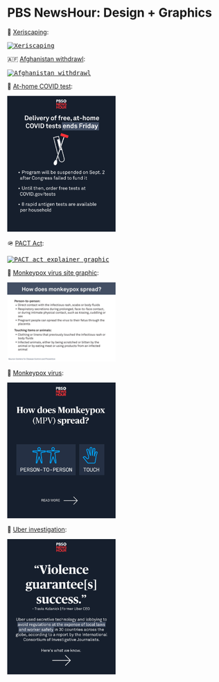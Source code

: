 # PBS NewsHour: Design + Graphics 

🌵 <a href="https://www.instagram.com/p/CiX-mbgJeZ1/">Xeriscaping</a>:      


<a href="https://www.instagram.com/p/CiX-mbgJeZ1/">
  <kbd><img src="images/xeriscaping.png" alt="Xeriscaping" width="250px"/></kbd>
</a>    


🇦🇫 <a href="https://www.instagram.com/p/Ch5pckCMKTe/">Afghanistan withdrawl</a>:      


<a href="https://www.instagram.com/p/Ch5pckCMKTe/">
  <kbd><img src="images/afghan-withdrawl.png" alt="Afghanistan withdrawl" width="250px"/></kbd>
</a>     


🦠 <a href="https://www.instagram.com/p/Ch2wuHFgD0f/">At-home COVID test</a>:      


<a href="https://www.instagram.com/p/Ch2wuHFgD0f/">
  <kbd><img src="images/end-covid-test.png" alt="At-home COVID tests" width="250px"/></kbd>
</a> 


🪖 <a href="https://www.instagram.com/p/Cg0DwSVlpuE/">PACT Act</a>:      


<a href="https://www.instagram.com/p/Cg0DwSVlpuE/">
  <kbd><img src="images/pact-act.png" alt="PACT act explainer graphic" width="250px"/></kbd>
</a> 


🦠 <a href="https://www.pbs.org/newshour/health/your-essential-guide-to-monkeypox">Monkeypox virus site graphic</a>:      


<a href="https://www.pbs.org/newshour/health/your-essential-guide-to-monkeypox">
  <kbd><img src="images/mpv-site.png" alt="how monkeypox spreads website graphic" width="250px"/></kbd>
</a>   


🦠 <a href="https://www.instagram.com/p/CgfcOECMGb4/">Monkeypox virus</a>:      


<a href="https://www.instagram.com/p/CgfcOECMGb4/">
  <kbd><img src="images/mpv-ig.jpg" alt="how monkeypox spreads graphic" width="250px"/></kbd>
</a>    


🚗 <a href="https://www.instagram.com/p/Cf9pnajFWp8/?utm_source=ig_web_copy_link">Uber investigation</a>:      


<a href="https://www.instagram.com/p/Cf9pnajFWp8/?utm_source=ig_web_copy_link">
<kbd><img src="images/uber.png" alt="uber graphic" width="250px"/></kbd>
</a>    
